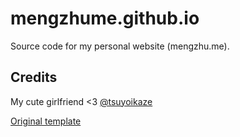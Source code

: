 # mengzhume.github.io

Source code for my personal website (mengzhu.me).

## Credits

My cute girlfriend <3 [@tsuyoikaze](https://github.com/tsuyoikaze)

[Original template](https://github.com/tailwindtoolbox/Profile-Card)
